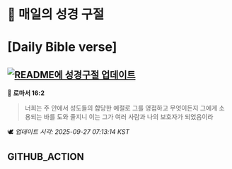 # 🙏 매일의 성경 구절
# [Daily Bible verse]
## [![README에 성경구절 업데이트](https://github.com/DONGSUKA/first_test/actions/workflows/update-readme-bible.yml/badge.svg)](https://github.com/DONGSUKA/first_test/actions/workflows/update-readme-bible.yml)
<!-- START_BIBLE_VERSE -->
📖 **로마서 16:2**
> 너희는 주 안에서 성도들의 합당한 예절로 그를 영접하고 무엇이든지 그에게 소용되는 바를 도와 줄지니 이는 그가 여러 사람과 나의 보호자가 되었음이라

🕊️ _업데이트 시각: 2025-09-27 07:13:14 KST_
  <!-- END_BIBLE_VERSE -->
## GITHUB_ACTION
